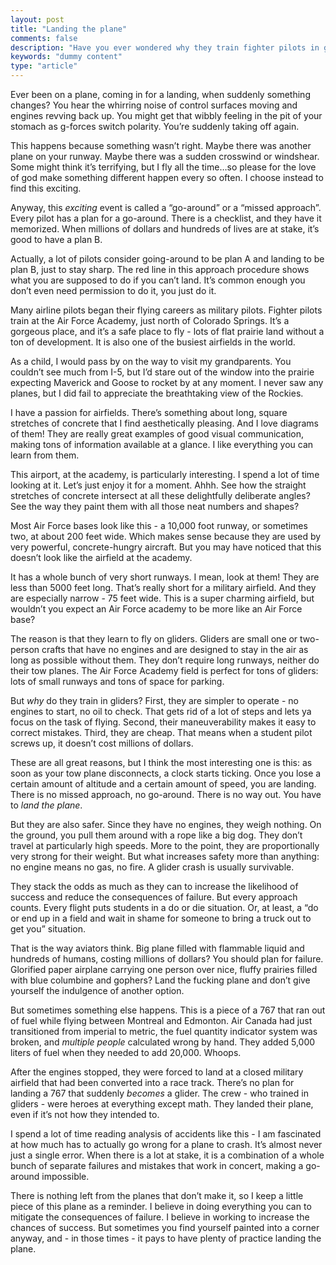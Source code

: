 ```yaml
---
layout: post
title: "Landing the plane"
comments: false
description: "Have you ever wondered why they train fighter pilots in gliders?"
keywords: "dummy content"
type: "article"
---
```


Ever been on a plane, coming in for a landing, when suddenly something changes?  You hear the whirring noise of control surfaces moving and engines revving back up. You might get that wibbly feeling in the pit of your stomach as g-forces switch polarity. You’re suddenly taking off again. 

This happens because something wasn’t right. Maybe there was another plane on your runway. Maybe there was a sudden crosswind or windshear. Some might think it’s terrifying, but I fly all the time…so please for the love of god make something different happen every so often. I choose instead to find this exciting.

Anyway, this *exciting* event is called a “go-around” or a “missed approach”. Every pilot has a plan for a go-around. There is a checklist, and they have it memorized. When millions of dollars and hundreds of lives are at stake, it’s good to have a plan B.

Actually, a lot of pilots consider going-around to be plan A and landing to be plan B, just to stay sharp. The red line in this approach procedure shows what you are supposed to do if you can’t land. It’s common enough you don’t even need permission to do it, you just do it. 

Many airline pilots began their flying careers as military pilots. Fighter pilots train at the Air Force Academy, just north of Colorado Springs. It’s a gorgeous place, and it’s a safe place to fly - lots of flat prairie land without a ton of development. It is also one of the busiest airfields in the world. 

As a child, I would pass by on the way to visit my grandparents. You couldn’t see much from I-5, but I’d stare out of the window into the prairie expecting Maverick and Goose to rocket by at any moment. I never saw any planes, but I did fail to appreciate the breathtaking view of the Rockies.

I have a passion for airfields. There’s something about long, square stretches of concrete that I find aesthetically pleasing. And I love diagrams of them! They are really great examples of good visual communication, making tons of information available at a glance. I like everything you can learn from them.

This airport, at the academy, is particularly interesting. I spend a lot of time looking at it. Let’s just enjoy it for a moment. Ahhh. See how the straight stretches of concrete intersect at all these delightfully deliberate angles? See the way they paint them with all those neat numbers and shapes?

Most Air Force bases look like this - a 10,000 foot runway, or sometimes two, at about 200 feet wide. Which makes sense because they are used by very powerful, concrete-hungry aircraft. But you may have noticed that this doesn’t look like the airfield at the academy.

It has a whole bunch of very short runways. I mean, look at them! They are less than 5000 feet long. That’s really short for a military airfield. And they are especially narrow - 75 feet wide. This is a super charming airfield, but wouldn’t you expect an Air Force academy to be more like an Air Force base?

The reason is that they learn to fly on gliders. Gliders are small one or two-person crafts that have no engines and are designed to stay in the air as long as possible without them. They don’t require long runways, neither do their tow planes. The Air Force Academy field is perfect for tons of gliders: lots of small runways and tons of space for parking.

But *why* do they train in gliders? First, they are simpler to operate - no engines to start, no oil to check. That gets rid of a lot of steps and lets ya focus on the task of flying. Second, their maneuverability makes it easy to correct mistakes. Third, they are cheap. That means when a student pilot screws up, it doesn’t cost millions of dollars. 

These are all great reasons, but I think the most interesting one is this: as soon as your tow plane disconnects, a clock starts ticking. Once you lose a certain amount of altitude and a certain amount of speed, you are landing. There is no missed approach, no go-around. There is no way out. You have to *land the plane*.

But they are also safer. Since they have no engines, they weigh nothing. On the ground, you pull them around with a rope like a big dog. They don’t travel at particularly high speeds. More to the point, they are proportionally very strong for their weight. But what increases safety more than anything: no engine means no gas, no fire. A glider crash is usually survivable. 

They stack the odds as much as they can to increase the likelihood of success and reduce the consequences of failure. But every approach counts. Every flight puts students in a do or die situation. Or, at least, a “do or end up in a field and wait in shame for someone to bring a truck out to get you” situation.

That is the way aviators think. Big plane filled with flammable liquid and hundreds of humans, costing millions of dollars? You should plan for failure. Glorified paper airplane carrying one person over nice, fluffy prairies filled with blue columbine and gophers? Land the fucking plane and don’t give yourself the indulgence of another option.

But sometimes something else happens. This is a piece of a 767 that ran out of fuel while flying between Montreal and Edmonton. Air Canada had just transitioned from imperial to metric, the fuel quantity indicator system was broken, and *multiple people* calculated wrong by hand. They added 5,000 liters of fuel when they needed to add 20,000. Whoops.

After the engines stopped, they were forced to land at a closed military airfield that had been converted into a race track. There’s no plan for landing a 767 that suddenly *becomes* a glider. The crew - who trained in gliders - were heroes at everything except math. They landed their plane, even if it’s not how they intended to.

I spend a lot of time reading analysis of accidents like this - I am fascinated at how much has to actually go wrong for a plane to crash. It’s almost never just a single error. When there is a lot at stake, it is a combination of a whole bunch of separate failures and mistakes that work in concert, making a go-around impossible.

There is nothing left from the planes that don’t make it, so I keep a little piece of this plane as a reminder. I believe in doing everything you can to mitigate the consequences of failure. I believe in working to increase the chances of success. But sometimes you find yourself painted into a corner anyway, and - in those times - it pays to have plenty of practice landing the plane.
